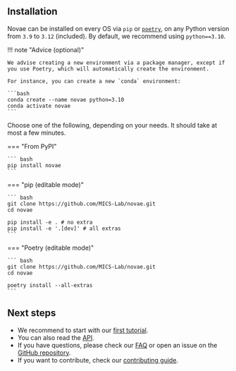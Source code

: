 ## Installation

Novae can be installed on every OS via `pip` or [`poetry`](https://python-poetry.org/docs/), on any Python version from `3.9` to `3.12` (included). By default, we recommend using `python==3.10`.

!!! note "Advice (optional)"

    We advise creating a new environment via a package manager, except if you use Poetry, which will automatically create the environment.

    For instance, you can create a new `conda` environment:

    ```bash
    conda create --name novae python=3.10
    conda activate novae
    ```

Choose one of the following, depending on your needs. It should take at most a few minutes.

=== "From PyPI"

    ``` bash
    pip install novae
    ```

=== "pip (editable mode)"

    ``` bash
    git clone https://github.com/MICS-Lab/novae.git
    cd novae

    pip install -e . # no extra
    pip install -e '.[dev]' # all extras
    ```

=== "Poetry (editable mode)"

    ``` bash
    git clone https://github.com/MICS-Lab/novae.git
    cd novae

    poetry install --all-extras
    ```

## Next steps

- We recommend to start with our [first tutorial](../tutorials/main_usage).
- You can also read the [API](../api/novae.Novae).
- If you have questions, please check our [FAQ](../faq) or open an issue on the [GitHub repository](https://github.com/MICS-Lab/novae).
- If you want to contribute, check our [contributing guide](https://github.com/MICS-Lab/novae/blob/main/CONTRIBUTING.md).
